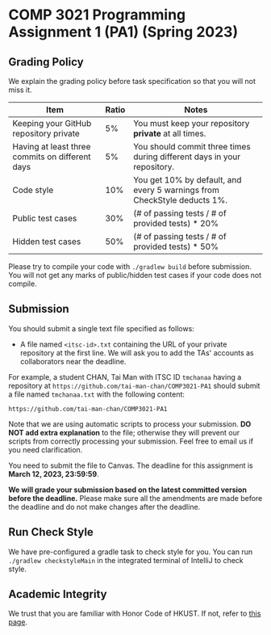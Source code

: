 # COMP 3021 Programming Assignment 1 (PA1) (Spring 2023)

## Grading Policy

We explain the grading policy before task specification so that you will not miss it.

| **Item**                                        | **Ratio** | **Notes**                                                                |
|-------------------------------------------------|-----------|--------------------------------------------------------------------------|
| Keeping your GitHub repository private          | 5%        | You must keep your repository **private** at all times.                  |
| Having at least three commits on different days | 5%        | You should commit three times during different days in your repository.  |
| Code style                                      | 10%       | You get 10% by default, and every 5 warnings from CheckStyle deducts 1%. |                     |
| Public test cases                               | 30%       | (# of passing tests / # of provided tests) * 20%                         |
| Hidden test cases                               | 50%       | (# of passing tests / # of provided tests) * 50%                         |

Please try to compile your code with `./gradlew build` before submission.
You will not get any marks of public/hidden test
cases if your code does not compile.


## Submission

You should submit a single text file specified as follows:

- A file named `<itsc-id>.txt` containing the URL of your private repository at the first line. We will ask you to add
  the TAs' accounts as collaborators near the deadline.

For example, a student CHAN, Tai Man with ITSC ID `tmchanaa` having a repository
at `https://github.com/tai-man-chan/COMP3021-PA1` should submit a file named `tmchanaa.txt` with the following content:

```text
https://github.com/tai-man-chan/COMP3021-PA1
```

Note that we are using automatic scripts to process your submission.
**DO NOT add extra explanation** to the file; otherwise they will prevent our scripts from correctly processing your
submission.
Feel free to email us if you need clarification.

You need to submit the file to Canvas. The deadline for this assignment is **March 12, 2023, 23:59:59**.

**We will grade your submission based on the latest committed version before the deadline.**
Please make sure all the amendments are made before the deadline and do not make changes after the deadline.

## Run Check Style

We have pre-configured a gradle task to check style for you.
You can run `./gradlew checkstyleMain` in the integrated terminal of IntelliJ to check style.

## Academic Integrity

We trust that you are familiar with Honor Code of HKUST. If not, refer to
[this page](https://course.cse.ust.hk/comp3021/#honorcode).

